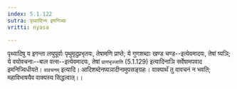 ```yaml
---
index: 5.1.122
sutra: पृथ्वादिभ्य इमनिज्वा
vritti: nyasa

---
```

पृथ्वादिषु य इगन्ता लघुपूर्वाः पृथुमृदुप्रभृतयः, तेषामणि प्राप्ते; ये गुणशब्दाः खण्ड चण्ड--इत्येवमादयः, तेषां ष्यञि; ये वयोवचनाः--बाल वत्स--इत्येवमादयः, तेषां `प्राणभृज्जाति` (5.1.129) इत्यादिनाञि सर्वेषामपवाद इमनिज्विधीयते। `वावचनम्` इत्यादि। आदिशब्देनष्यञादीनामुपसङ्ग्रहः। वाक्यार्थं तु वावचनं न भवति; महाविभाषयैव वाक्यस्य सिद्धत्वात्।।